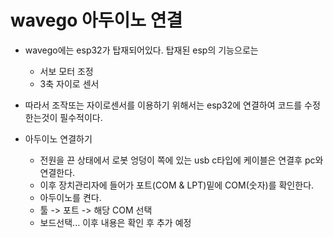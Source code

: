 # wavego 아두이노 연결

- wavego에는 esp32가 탑재되어있다. 탑재된 esp의 기능으로는 
  - 서보 모터 조정
  - 3축 자이로 센서
- 따라서 조작또는 자이로센서를 이용하기 위해서는 esp32에 연결하여 코드를 수정한는것이 필수적이다.

- 아두이노 연결하기
  - 전원을 끈 상태에서 로봇 엉덩이 쪽에 있는 usb c타입에 케이블은 연결후 pc와 연결한다.
  - 이후 장치관리자에 들어가 포트(COM & LPT)밑에 COM(숫자)를 확인한다.
  - 아두이노를 켠다.
  - 툴 -> 포트 -> 해당 COM 선택
  - 보드선택... 이후 내용은 확인 후 추가 예정